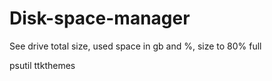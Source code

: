 # Disk-space-manager
See drive total size, used space in gb and %, size to 80% full

psutil
ttkthemes
